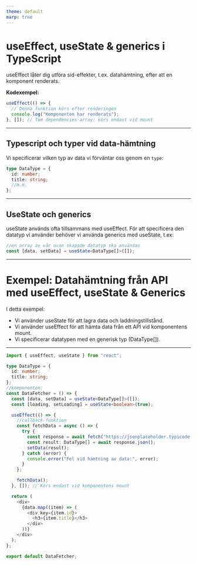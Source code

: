 ```yaml
---
theme: default
marp: true
---
```


# useEffect, useState & generics i TypeScript

useEffect låter dig utföra sid-effekter, t.ex. datahämtning, efter att en komponent renderats.

**Kodexempel:**  
```typescript
useEffect(() => {
  // Denna funktion körs efter renderingen
  console.log("Komponenten har renderats");
}, []); // Tom dependencies-array: körs endast vid mount
```

---

## Typescript och typer vid data-hämtning
Vi specificerar vilken typ av data vi förväntar oss genom en `type`:
```typescript
type DataType = {
  id: number;
  title: string;
  //m.m.
};
```
---

## UseState och generics
useState används ofta tillsammans med useEffect.
För att specificera den datatyp vi använder behöver vi använda generics med useState, t.ex:
```typescript
//en array av vår ovan skapade datatyp ska användas
const [data, setData] = useState<DataType[]>([]);
```

---


# Exempel: Datahämtning från API med useEffect, useState & Generics

I detta exempel:
- Vi använder useState för att lagra data och laddningstillstånd.
- Vi använder useEffect för att hämta data från ett API vid komponentens mount.
- Vi specificerar datatypen med en generisk typ (DataType[]).
---

```typescript
import { useEffect, useState } from "react";

type DataType = {
  id: number;
  title: string;
};
//komponenten:
const DataFetcher = () => {
  const [data, setData] = useState<DataType[]>([]);
  const [loading, setLoading] = useState<boolean>(true);

  useEffect(() => {
    //callback-funktion
    const fetchData = async () => {
      try {
        const response = await fetch("https://jsonplaceholder.typicode.com/posts");
        const result: DataType[] = await response.json();
        setData(result);
      } catch (error) {
        console.error("Fel vid hämtning av data:", error);
      }
    };

    fetchData();
  }, []); // Körs endast vid komponentens mount

  return (
    <div>
      {data.map((item) => (
        <div key={item.id}>
          <h3>{item.title}</h3>
        </div>
      ))}
    </div>
  );
};

export default DataFetcher;
```



